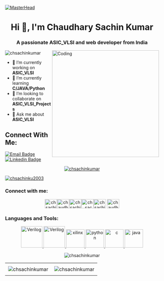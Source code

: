 [![MasterHead](https://img.freepik.com/free-vector/teenager-boy-bedroom-interior-computers-desk_107791-2738.jpg?w=1380&t=st=1671364024~exp=1671364624~hmac=03c6afe7f2c73c2ba980177517ed4611408de840a61f0030d6d346ea4bb817d0)](https://github.com/chsachinkumar)
<h1 align="center">Hi 👋, I'm Chaudhary Sachin Kumar</h1>
<h3 align="center">A passionate ASIC_VLSI and web developer from India</h3>
<img align="right" alt="Coding" width="350" src="https://video-public.canva.com/VAEOZA-JS78/v/cd47229be2.gif">

<p align="left"> <img src="https://komarev.com/ghpvc/?username=chsachinkumar&label=Profile%20views&color=0e75b6&style=flat" alt="chsachinkumar" /> </p>

- 🔭 I’m currently working on **ASIC_VLSI**
- 🌱 I’m currently learning **C/JAVA/Python**
- 👯 I’m looking to collaborate on **ASIC_VLSI_Projects**
- 💬 Ask me about **ASIC_VLSI**

## Connect With Me:

[![Email Badge](https://img.shields.io/badge/-Email-c14438?style=flat-square&logo=Gmail&logoColor=white&link=mailto:chsachinkumar2003@gmail.com)](mailto:chsachinkumar2003@gmail.com)
[![Linkedin Badge](https://img.shields.io/badge/-LinkedIn-blue?style=flat-square&logo=Linkedin&logoColor=white&link=https://www.linkedin.com/in/chaudhary-sachin-kumar-36ab61201/)](https://www.linkedin.com/in/chaudhary-sachin-kumar-36ab61201/)

<p align="center"> <a href="https://github.com/ryo-ma/github-profile-trophy"><img src="https://github-profile-trophy.vercel.app/?username=chsachinkumar" alt="chsachinkumar" /></a> </p>

<p align="left"> <a href="https://twitter.com/chsachinku2003" target="blank"><img src="https://img.shields.io/twitter/follow/chsachinku2003?logo=twitter&style=for-the-badge" alt="chsachinku2003" /></a> </p>

<h3 align="left">Connect with me:</h3>
<p align="center">
<a href="https://twitter.com/chsachinku2003" target="blank"><img align="center" src="https://raw.githubusercontent.com/rahuldkjain/github-profile-readme-generator/master/src/images/icons/Social/twitter.svg" alt="chsachinku2003" height="30" width="40" /></a><a href="https://linkedin.com/in/chaudhary sachin kumar" target="blank"><img align="center" src="https://raw.githubusercontent.com/rahuldkjain/github-profile-readme-generator/master/src/images/icons/Social/linked-in-alt.svg" alt="chaudhary sachin kumar" height="30" width="40" /></a><a href="https://fb.com/chsachinku2003" target="blank"><img align="center" src="https://raw.githubusercontent.com/rahuldkjain/github-profile-readme-generator/master/src/images/icons/Social/facebook.svg" alt="chsachinku2003" height="30" width="40" /></a><a href="https://instagram.com/ch_sachin_2003" target="blank"><img align="center" src="https://raw.githubusercontent.com/rahuldkjain/github-profile-readme-generator/master/src/images/icons/Social/instagram.svg" alt="ch_sachin_2003" height="30" width="40" /></a><a href="https://www.codechef.com/users/chsachin_2003" target="blank"><img align="center" src="https://cdn.jsdelivr.net/npm/simple-icons@3.1.0/icons/codechef.svg" alt="chsachin_2003" height="30" width="40" /></a>
<a href="https://www.hackerrank.com/chaudhary_kumar1" target="blank"><img align="center" src="https://raw.githubusercontent.com/rahuldkjain/github-profile-readme-generator/master/src/images/icons/Social/hackerrank.svg" alt="chaudhary_kumar1" height="30" width="40" /></a>
</p>

<h3 align="left">Languages and Tools:</h3>
<p align="center"> <a href="https://en.wikipedia.org/wiki/SystemVerilog" target="_blank" rel="noreferrer"> <img src="https://user-images.githubusercontent.com/2379260/193959591-57709d49-4834-471d-a03a-339eb898ab0f.png" alt="Verilog" width="70" height="70"/> </a>  <a href="https://www.verilog.com" target="_blank" rel="noreferrer"> <img src="https://pbs.twimg.com/profile_images/1498729805625188352/cyIH6Vb7_400x400.jpg" alt="Verilog" width="70" height="70"/> </a>
<a href="https://www.xilinx.com" target="_blank" rel="noreferrer"> <img src="https://encrypted-tbn0.gstatic.com/images?q=tbn:ANd9GcQ1MueuGCVqqTMVlXMvrxS04cyljzFESLxL33NgKKP50Pyh-OuHtWSvfWKis2BA46VPSqc&usqp=CAU" alt="xilinx" width="60" height="60"/> </a> <a href="https://www.python.org" target="_blank" rel="noreferrer"> <img src="https://user-images.githubusercontent.com/25181517/183423507-c056a6f9-1ba8-4312-a350-19bcbc5a8697.png" alt="python" width="60" height="60"/> </a>
<a href="https://www.cprogramming.com/" target="_blank" rel="noreferrer"> <img src="https://user-images.githubusercontent.com/25181517/192106070-46255bcf-65e6-4c6b-a296-bf8d0d8fb2a7.png" alt="c" width="60" height="60"/> </a>
<a href="https://www.java.com" target="_blank" rel="noreferrer"> <img src="https://user-images.githubusercontent.com/25181517/117201156-9a724800-adec-11eb-9a9d-3cd0f67da4bc.png" alt="java" width="60" height="60"/> </a>
 </p>

<p align="center"><img align="center" src="https://github-readme-stats.vercel.app/api/top-langs?username=chsachinkumar&show_icons=true&locale=en&layout=compact" alt="chsachinkumar" /></p>

<div id="image-table">
    <table>
	    <tr>
    	    <td style="padding:10px">
        	    <img align="center" src="https://github-readme-stats.vercel.app/api?username=chsachinkumar&show_icons=true&locale=en" alt="chsachinkumar" />
      	    </td>
            <td style="padding:10px">
            	<img align="center" src="https://github-readme-streak-stats.herokuapp.com/?user=chsachinkumar&" alt="chsachinkumar" />
            </td>
        </tr>
    </table>
</div>
